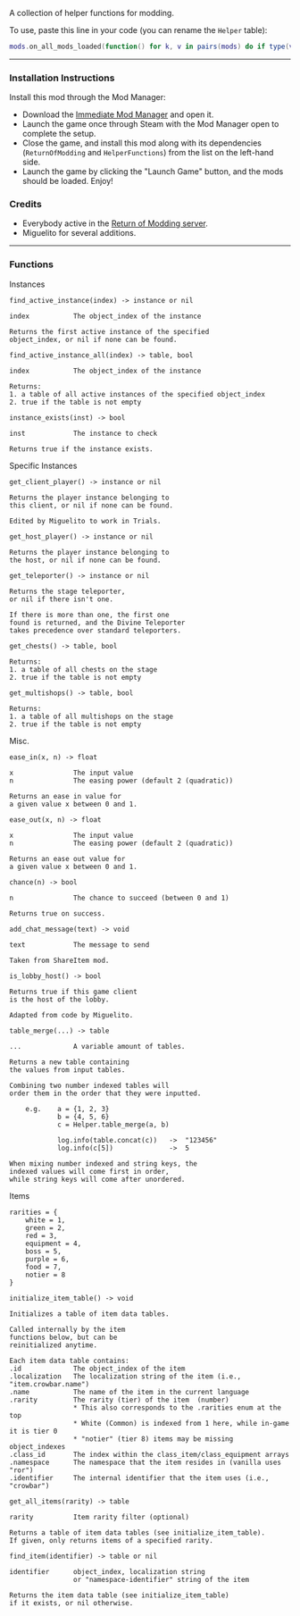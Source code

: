 A collection of helper functions for modding.

To use, paste this line in your code (you can rename the `Helper` table):
```lua
mods.on_all_mods_loaded(function() for k, v in pairs(mods) do if type(v) == "table" and v.hfuncs then Helper = v end end end)
```

---

### Installation Instructions

Install this mod through the Mod Manager:
* Download the [Immediate Mod Manager](https://thunderstore.io/c/risk-of-rain-returns/p/ReturnOfModding/ImmediateModManager) and open it.
* Launch the game once through Steam with the Mod Manager open to complete the setup.
* Close the game, and install this mod along with its dependencies (`ReturnOfModding` and `HelperFunctions`) from the list on the left-hand side.
* Launch the game by clicking the "Launch Game" button, and the mods should be loaded. Enjoy!


### Credits
* Everybody active in the [Return of Modding server](https://discord.gg/VjS57cszMq).
* Miguelito for several additions.

---

### Functions

Instances
```
find_active_instance(index) -> instance or nil

index           The object_index of the instance

Returns the first active instance of the specified
object_index, or nil if none can be found.
```

```
find_active_instance_all(index) -> table, bool

index           The object_index of the instance

Returns:
1. a table of all active instances of the specified object_index
2. true if the table is not empty
```

```
instance_exists(inst) -> bool

inst            The instance to check

Returns true if the instance exists.
```

Specific Instances
```
get_client_player() -> instance or nil

Returns the player instance belonging to
this client, or nil if none can be found.

Edited by Miguelito to work in Trials.
```

```
get_host_player() -> instance or nil

Returns the player instance belonging to
the host, or nil if none can be found.
```

```
get_teleporter() -> instance or nil

Returns the stage teleporter,
or nil if there isn't one.

If there is more than one, the first one
found is returned, and the Divine Teleporter
takes precedence over standard teleporters.
```

```
get_chests() -> table, bool

Returns:
1. a table of all chests on the stage
2. true if the table is not empty
```

```
get_multishops() -> table, bool

Returns:
1. a table of all multishops on the stage
2. true if the table is not empty
```

Misc.
```
ease_in(x, n) -> float

x               The input value
n               The easing power (default 2 (quadratic))

Returns an ease in value for
a given value x between 0 and 1.
```

```
ease_out(x, n) -> float

x               The input value
n               The easing power (default 2 (quadratic))

Returns an ease out value for
a given value x between 0 and 1.
```

```
chance(n) -> bool

n               The chance to succeed (between 0 and 1)

Returns true on success.
```

```
add_chat_message(text) -> void

text            The message to send

Taken from ShareItem mod.
```

```
is_lobby_host() -> bool

Returns true if this game client
is the host of the lobby.

Adapted from code by Miguelito.
```

```
table_merge(...) -> table

...             A variable amount of tables.

Returns a new table containing
the values from input tables.

Combining two number indexed tables will
order them in the order that they were inputted.

    e.g.    a = {1, 2, 3}
            b = {4, 5, 6}
            c = Helper.table_merge(a, b)

            log.info(table.concat(c))   ->  "123456"
            log.info(c[5])              ->  5

When mixing number indexed and string keys, the
indexed values will come first in order,
while string keys will come after unordered.
```

Items
```
rarities = {
    white = 1,
    green = 2,
    red = 3,
    equipment = 4,
    boss = 5,
    purple = 6,
    food = 7,
    notier = 8
}
```

```
initialize_item_table() -> void

Initializes a table of item data tables.

Called internally by the item
functions below, but can be
reinitialized anytime.

Each item data table contains:
.id             The object_index of the item
.localization   The localization string of the item (i.e., "item.crowbar.name")
.name           The name of the item in the current language
.rarity         The rarity (tier) of the item  (number)
                * This also corresponds to the .rarities enum at the top
                * White (Common) is indexed from 1 here, while in-game it is tier 0
                * "notier" (tier 8) items may be missing object_indexes
.class_id       The index within the class_item/class_equipment arrays
.namespace      The namespace that the item resides in (vanilla uses "ror")
.identifier     The internal identifier that the item uses (i.e., "crowbar")
```

```
get_all_items(rarity) -> table

rarity          Item rarity filter (optional)

Returns a table of item data tables (see initialize_item_table).
If given, only returns items of a specified rarity.
```

```
find_item(identifier) -> table or nil

identifier      object_index, localization string
                or "namespace-identifier" string of the item

Returns the item data table (see initialize_item_table)
if it exists, or nil otherwise.
```

